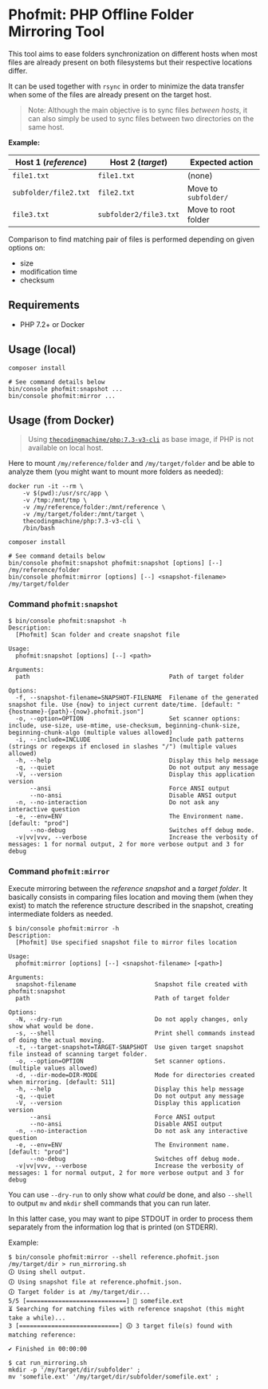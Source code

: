 Phofmit: PHP Offline Folder Mirroring Tool
===

This tool aims to ease folders synchronization on different hosts when
most files are already present on both filesystems but their respective
locations differ.

It can be used together with `rsync` in order to minimize the data transfer
when some of the files are already present on the target host.

> Note: Although the main objective is to sync files _between hosts_, it
> can also simply be used to sync files between two directories on the same
> host.

**Example:**

Host 1 (_reference_) | Host 2 (_target_) | Expected action
-|-|-
`file1.txt` | `file1.txt` | (none)
`subfolder/file2.txt` | `file2.txt` | Move to `subfolder/`
`file3.txt` | `subfolder2/file3.txt` | Move to root folder

Comparison to find matching pair of files is performed depending on given
options on:
- size
- modification time
- checksum

## Requirements

- PHP 7.2+ or Docker

## Usage (local)

```
composer install

# See command details below
bin/console phofmit:snapshot ...
bin/console phofmit:mirror ...
```

## Usage (from Docker)

> Using [`thecodingmachine/php:7.3-v3-cli`](https://github.com/thecodingmachine/docker-images-php)
> as base image, if PHP is not available on local host.

Here to mount `/my/reference/folder` and `/my/target/folder` and be able to
analyze them (you might want to mount more folders as needed):

```
docker run -it --rm \
    -v $(pwd):/usr/src/app \
    -v /tmp:/mnt/tmp \
    -v /my/reference/folder:/mnt/reference \
    -v /my/target/folder:/mnt/target \
    thecodingmachine/php:7.3-v3-cli \
    /bin/bash

composer install

# See command details below
bin/console phofmit:snapshot phofmit:snapshot [options] [--] /my/reference/folder
bin/console phofmit:mirror [options] [--] <snapshot-filename> /my/target/folder
```

### Command `phofmit:snapshot`

```
$ bin/console phofmit:snapshot -h
Description:
  [Phofmit] Scan folder and create snapshot file

Usage:
  phofmit:snapshot [options] [--] <path>

Arguments:
  path                                       Path of target folder

Options:
  -f, --snapshot-filename=SNAPSHOT-FILENAME  Filename of the generated snapshot file. Use {now} to inject current date/time. [default: "{hostname}-{path}-{now}.phofmit.json"]
  -o, --option=OPTION                        Set scanner options: include, use-size, use-mtime, use-checksum, beginning-chunk-size, beginning-chunk-algo (multiple values allowed)
  -i, --include=INCLUDE                      Include path patterns (strings or regexps if enclosed in slashes "/") (multiple values allowed)
  -h, --help                                 Display this help message
  -q, --quiet                                Do not output any message
  -V, --version                              Display this application version
      --ansi                                 Force ANSI output
      --no-ansi                              Disable ANSI output
  -n, --no-interaction                       Do not ask any interactive question
  -e, --env=ENV                              The Environment name. [default: "prod"]
      --no-debug                             Switches off debug mode.
  -v|vv|vvv, --verbose                       Increase the verbosity of messages: 1 for normal output, 2 for more verbose output and 3 for debug
```

### Command `phofmit:mirror`

Execute mirroring between the _reference snapshot_ and a _target folder_.
It basically consists in comparing files location and moving them (when they exist)
to match the reference structure described in the snapshot, creating intermediate
folders as needed.

```
$ bin/console phofmit:mirror -h
Description:
  [Phofmit] Use specified snapshot file to mirror files location

Usage:
  phofmit:mirror [options] [--] <snapshot-filename> [<path>]

Arguments:
  snapshot-filename                      Snapshot file created with phofmit:snapshot
  path                                   Path of target folder

Options:
  -N, --dry-run                          Do not apply changes, only show what would be done.
  -s, --shell                            Print shell commands instead of doing the actual moving.
  -t, --target-snapshot=TARGET-SNAPSHOT  Use given target snapshot file instead of scanning target folder.
  -o, --option=OPTION                    Set scanner options. (multiple values allowed)
  -d, --dir-mode=DIR-MODE                Mode for directories created when mirroring. [default: 511]
  -h, --help                             Display this help message
  -q, --quiet                            Do not output any message
  -V, --version                          Display this application version
      --ansi                             Force ANSI output
      --no-ansi                          Disable ANSI output
  -n, --no-interaction                   Do not ask any interactive question
  -e, --env=ENV                          The Environment name. [default: "prod"]
      --no-debug                         Switches off debug mode.
  -v|vv|vvv, --verbose                   Increase the verbosity of messages: 1 for normal output, 2 for more verbose output and 3 for debug
```

You can use `--dry-run` to only show what _could_ be done, and also `--shell`
to output `mv` and `mkdir` shell commands that you can run later.

In this latter case, you may want to pipe STDOUT in order to process them separately
from the information log that is printed (on STDERR).

Example:

```
$ bin/console phofmit:mirror --shell reference.phofmit.json /my/target/dir > run_mirroring.sh
🛈 Using shell output.
🛈 Using snapshot file at reference.phofmit.json.
🛈 Target folder is at /my/target/dir...
5/5 [============================] 🔬 somefile.ext
⏳ Searching for matching files with reference snapshot (this might take a while)...
3 [============================] 🛈 3 target file(s) found with matching reference:

✔ Finished in 00:00:00

$ cat run_mirroring.sh
mkdir -p '/my/target/dir/subfolder' ;
mv 'somefile.ext' '/my/target/dir/subfolder/somefile.ext' ;
```
